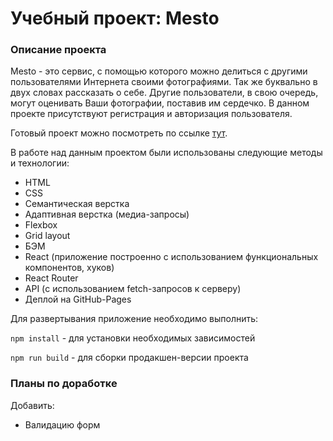 # Учебный проект: Mesto

### Описание проекта
Mesto - это сервис, с помощью которого можно делиться с другими пользователями Интернета своими фотографиями. Так же буквально в двух словах рассказать о себе. Другие пользователи, в свою очередь, могут оценивать Ваши фотографии, поставив им сердечко. В данном проекте присутствуют регистрация и авторизация пользователя.

Готовый проект можно посмотреть по ссылке [тут](https://marinicheva.github.io/react-mesto-auth/).


В работе над данным проектом были использованы следующие методы и технологии:
* HTML
* CSS
* Семантическая верстка
* Адаптивная верстка (медиа-запросы)
* Flexbox
* Grid layout
* БЭМ
* React (приложение построенно с использованием функциональных компонентов, хуков)
* React Router
* API (с использованием fetch-запросов к серверу)
* Деплой на GitHub-Pages

Для развертывания приложение необходимо выполнить:

`npm install` - для установки необходимых зависимостей

`npm run build` - для сборки продакшен-версии проекта

### Планы по доработке
Добавить:

* Валидацию форм
